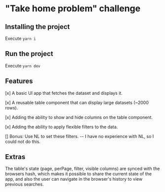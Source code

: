 # "Take home problem" challenge

## Installing the project

Execute `yarn i`

## Run the project

Execute `yarn dev`

## Features

[x] A basic UI app that fetches the dataset and displays it.

[x] A reusable table component that can display large datasets (~2000 rows).

[x] Adding the ability to show and hide columns on the table component.

[x] Adding the ability to apply flexible filters to the data.

[] Bonus: Use NL to set these filters. -- I have no experience with NL, so I could not do this.

## Extras

The table's state (page, perPage, filter, visible columns) are synced with the browsers hash, which makes it possible to share the current state of the app, and also the user can navigate in the browser's history to view previous searches.
